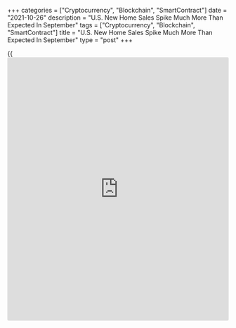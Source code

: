 +++
categories = ["Cryptocurrency", "Blockchain", "SmartContract"]
date = "2021-10-26"
description = "U.S. New Home Sales Spike Much More Than Expected In September"
tags = ["Cryptocurrency", "Blockchain", "SmartContract"]
title = "U.S. New Home Sales Spike Much More Than Expected In September"
type = "post"
+++

{{<iframe id="large-banner" src="https://www.bounty.group/#slide=23.0" width="100%" height="600" scrolling="no" style="border: 0px solid rgb(216, 221, 230); border-radius: 3px;">}}

New home sales in the U.S. skyrocketed in the month of September,
according to a report released by the Commerce Department on Tuesday.

The report said new home sales soared by 14.0 percent to an annual rate
of 800,000 in September after falling by 1.4 percent to a downwardly
revised rate of 702,000 in August.

Economists had expected new home sales to jump by 2.7 percent to an
annual rate of 760,000 from the 740,000 originally reported for the
previous month.

Despite the much stronger than expected monthly growth, new home sales
in September were still down by 17.6 percent compared to the same month
a year ago.

The sharp monthly increase in new home sales came as new home sales in
the Northeast spiked by 32.3 percent to a rate of 41,000 and new home
sales in the South shot up by 17.5 percent to a rate of 498,000.

New home sales in the West also surged up by 8.2 percent to a rate of
197,000, while new home sales in the Midwest slid by 1.5 percent to a
rate of 64,000.

The Commerce Department also said the median sales price of new houses
sold in September was $408,800, up 1.8 percent from $401,500 in August
and up 18.7 percent from $344,400 in the same month a year ago.

The estimate of new houses for sale at the end of September was 379,000,
representing 5.7 months of supply at the current sales rate. The months
of supply is down from 6.5 months in August but up from 3.5 months in
September of 2020.

"We expect new home sales to move mostly sideways over the rest of 2021
as strong demand and low mortgage rates are tempered by high prices and
construction backlogs," said Nancy Vanden Houten, Lead U.S. Economist at
Oxford Economics.  
  
She added, "The need to work through these backlogs should support new
home construction in the months ahead even if the pace of sales moves
sideways."

Last Thursday, the National Association of Realtors released a separate
report showing existing home sales rebounded by much more than expected
in the month of September.

NAR said existing home sales spiked by 7.0 percent to an annual rate of
6.29 million in September after slumping by 2.0 percent to a rate of
5.88 million in August. Economists had expected existing home sales to
jump by 3.6 percent to a rate of 6.09 million.

Existing home sales reached their highest annual rate since January but
were still down by 2.3 percent compared to the same month a year ago.

For comments and feedback [contact](https://www.playgroundfx.com/contact/): editorial@rtt[news](https://www.letsplayfx.com/blog/forex-news-website/).com

[Economic News][1]

 **What parts of the world are seeing the best (and worst) economic
performances lately? Click[here][2] to check out our [Econ Scorecard][2]
and find out! See up-to-the-moment [ranking](https://www.playgroundfx.com/blog/crypto-exchange-ranking/)s for the best and worst
performers in [GDP][3], [unemployment rate][4], [inflation][5] and much
more.**

   1. www.rtt[news](https://www.letsplayfx.com/blog/forex-news-website/).com/Content/EconomicNews.aspx
   2. www.rtt[news](https://www.letsplayfx.com/blog/forex-news-website/).com/economic-scorecard/world-rank/retail-sales/highest-performance.aspx
   3. www.rtt[news](https://www.letsplayfx.com/blog/forex-news-website/).com/economic-scorecard/world-rank/GDP/highest-performance.aspx
   4. www.rtt[news](https://www.letsplayfx.com/blog/forex-news-website/).com/economic-scorecard/world-rank/unemployment-rate/lowest-performance.aspx
   5. www.rtt[news](https://www.letsplayfx.com/blog/forex-news-website/).com/economic-scorecard/world-rank/CPI/highest-performance.aspx